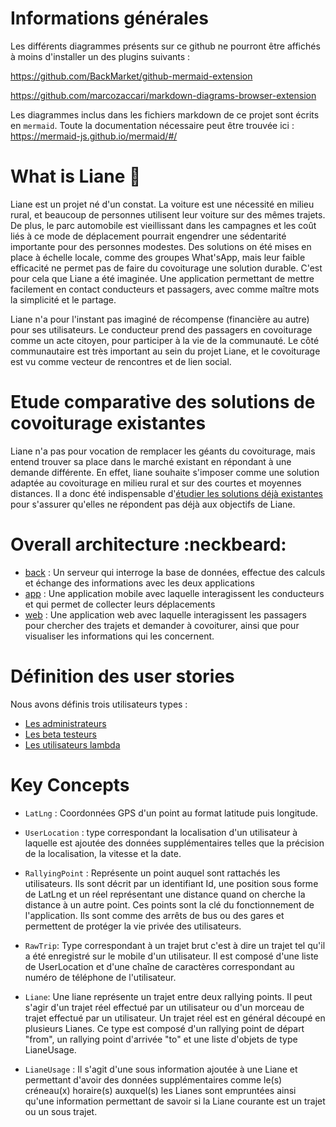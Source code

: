 # Informations générales
Les différents diagrammes présents sur ce github ne pourront être affichés à moins d'installer un des plugins suivants :

https://github.com/BackMarket/github-mermaid-extension

https://github.com/marcozaccari/markdown-diagrams-browser-extension

Les diagrammes inclus dans les fichiers markdown de ce projet sont écrits en `mermaid`. Toute la documentation nécessaire peut être trouvée ici : 
https://mermaid-js.github.io/mermaid/#/



# What is Liane :seedling:

Liane est un projet né d'un constat. La voiture est une nécessité en milieu rural, et beaucoup de personnes utilisent leur voiture sur des mêmes trajets. De plus, le parc automobile est vieillissant dans les campagnes et les coût liés à ce mode de déplacement pourrait engendrer une sédentarité importante pour des personnes modestes.
Des solutions on été mises en place à échelle locale, comme des groupes What'sApp, mais leur faible efficacité ne permet pas de faire du covoiturage une solution durable. C'est pour cela que Liane a été imaginée. Une application permettant de mettre facilement en contact conducteurs et passagers, avec comme maître mots la simplicité et le partage. 

Liane n'a pour l'instant pas imaginé de récompense (financière au autre) pour ses utilisateurs. Le conducteur prend des passagers en covoiturage comme un acte citoyen, pour participer à la vie de la communauté. Le côté communautaire est très important au sein du projet Liane, et le covoiturage est vu comme vecteur de rencontres et de lien social. 

# Etude comparative des solutions de covoiturage existantes 
Liane n'a pas pour vocation de remplacer les géants du covoiturage, mais entend trouver sa place dans le marché existant en répondant à une demande différente. En effet, liane souhaite s'imposer comme une solution adaptée au covoiturage en milieu rural et sur des courtes et moyennes distances. Il a donc été indispensable d'[étudier les solutions déjà existantes](doc/Concurrence.md) pour s'assurer qu'elles ne répondent pas déjà aux objectifs de Liane. 


# Overall architecture :neckbeard:

- [back](back/README.md) : Un serveur qui interroge la base de données, effectue des calculs et échange des informations avec les deux applications
- [app](app/README.md) : Une application mobile avec laquelle interagissent les conducteurs et qui permet de collecter leurs déplacements
- [web](web/README.md) : Une application web avec laquelle interagissent les passagers pour chercher des trajets et demander à covoiturer, ainsi que pour visualiser les informations qui les concernent.


# Définition des user stories 

Nous avons définis trois utilisateurs types : 
- [Les administrateurs](doc/UserStoriesAdmin.md)
- [Les beta testeurs](doc/UserStoriesBeta.md)
- [Les utilisateurs lambda](doc/UserStoriesLambaUser.md)

# Key Concepts

- `LatLng` : Coordonnées GPS d'un point au format latitude puis longitude.

- `UserLocation` : type correspondant la localisation d'un utilisateur à laquelle est ajoutée des données supplémentaires telles que la précision de la localisation, la vitesse et la date.

- `RallyingPoint` : Représente un point auquel sont rattachés les utilisateurs. Ils sont décrit par un identifiant Id, une position sous forme de LatLng et un réel représentant une distance quand on cherche la distance à un autre point. Ces points sont la clé du fonctionnement de l'application. Ils sont comme des arrêts de bus ou des gares et permettent de protéger la vie privée des utilisateurs.

- `RawTrip`: Type correspondant à un trajet brut c'est à dire un trajet tel qu'il a été enregistré sur le mobile d'un utilisateur. Il est composé d'une liste de UserLocation et d'une chaîne de caractères correspondant au numéro de téléphone de l'utilisateur.

- `Liane`: Une liane représente un trajet entre deux rallying points. Il peut s'agir d'un trajet réel effectué par un utilisateur ou d'un morceau de trajet effectué par un utilisateur. Un trajet réel est en général découpé en plusieurs Lianes. Ce type est composé d'un rallying point de départ "from", un rallying point d'arrivée "to" et une liste d'objets de type LianeUsage. 

- `LianeUsage` : Il s'agit d'une sous information ajoutée à une Liane et permettant d'avoir des données supplémentaires comme le(s) créneau(x) horaire(s) auxquel(s) les Lianes sont empruntées ainsi qu'une information permettant de savoir si la Liane courante est un trajet ou un sous trajet. 

